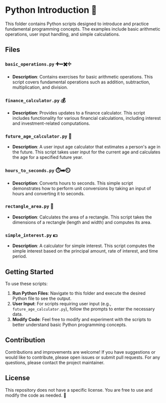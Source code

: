 # Python Introduction 📘

This folder contains Python scripts designed to introduce and practice fundamental programming concepts. The examples include basic arithmetic operations, user input handling, and simple calculations.

## Files

### `basic_operations.py` ➕➖✖️➗
- **Description**: Contains exercises for basic arithmetic operations. This script covers fundamental operations such as addition, subtraction, multiplication, and division.

### `finance_calculator.py` 💰
- **Description**: Provides updates to a finance calculator. This script includes functionality for various financial calculations, including interest and investment-related computations.

### `future_age_calculator.py` 📅
- **Description**: A user input age calculator that estimates a person's age in the future. This script takes user input for the current age and calculates the age for a specified future year.

### `hours_to_seconds.py` ⏱️➡️⏲️
- **Description**: Converts hours to seconds. This simple script demonstrates how to perform unit conversions by taking an input of hours and converting it to seconds.

### `rectangle_area.py` 📏
- **Description**: Calculates the area of a rectangle. This script takes the dimensions of a rectangle (length and width) and computes its area.

### `simple_interest.py` 💵
- **Description**: A calculator for simple interest. This script computes the simple interest based on the principal amount, rate of interest, and time period.

## Getting Started

To use these scripts:
1. **Run Python Files**: Navigate to this folder and execute the desired Python file to see the output.
2. **User Input**: For scripts requiring user input (e.g., `future_age_calculator.py`), follow the prompts to enter the necessary data.
3. **Modify Code**: Feel free to modify and experiment with the scripts to better understand basic Python programming concepts.

## Contribution

Contributions and improvements are welcome! If you have suggestions or would like to contribute, please open issues or submit pull requests. For any questions, please contact the project maintainer.

## License

This repository does not have a specific license. You are free to use and modify the code as needed. 🚀

